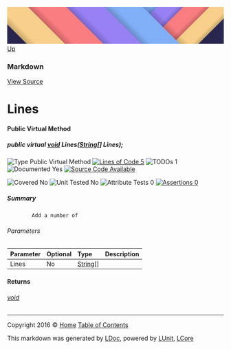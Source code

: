 ![](../Content/LDoc-banner-small.png "")
[Up](Markdown.md)

### Markdown
[View Source](../Markdown/Generators/Markdown.cs)

# Lines

#### Public Virtual Method

##### public virtual <a href="https://msdn.microsoft.com/en-us/library/system.void.aspx" alt="">void</a> Lines(<a href="https://msdn.microsoft.com/en-us/library/system.string.aspx" alt="">String</a>[] Lines);

![Type Public Virtual Method](http://b.repl.ca/v1/Type-Public%20Virtual%20Method-blue.png "") [![Lines of Code 5](http://b.repl.ca/v1/Lines%20of%20Code-5-blue.png "")](../Markdown/Generators/Markdown.cs#L250) ![TODOs 1](http://b.repl.ca/v1/TODOs-1-yellow.png "")   ![Documented Yes](http://b.repl.ca/v1/Documented-Yes-brightgreen.png "") [![Source Code Available](http://b.repl.ca/v1/Source%20Code-Available-brightgreen.png "")](../Markdown/Generators/Markdown.cs#L250)

![Covered No](http://b.repl.ca/v1/Covered-No-red.png "") ![Unit Tested No](http://b.repl.ca/v1/Unit%20Tested-No-lightgrey.png "") ![Attribute Tests 0](http://b.repl.ca/v1/Attribute%20Tests-0-lightgrey.png "") [![Assertions 0](http://b.repl.ca/v1/Assertions-0-lightgrey.png "")](../Markdown/Generators/Markdown.cs)

##### Summary

            Add a number of 

###### Parameters

Parameter | Optional | Type | Description
:---  | :---  | :---  | :--- 
Lines | No | [String](https://msdn.microsoft.com/en-us/library/system.string.aspx)[] | 


#### Returns

###### [void](https://msdn.microsoft.com/en-us/library/system.void.aspx)



---

Copyright 2016 &copy; [Home](../../README.md) [Table of Contents](../../TableOfContents.md)

This markdown was generated by [LDoc](https://github.com/CodeSingularity/LDoc), powered by [LUnit](https://github.com/CodeSingularity/LUnit), [LCore](https://github.com/CodeSingularity/LCore)
